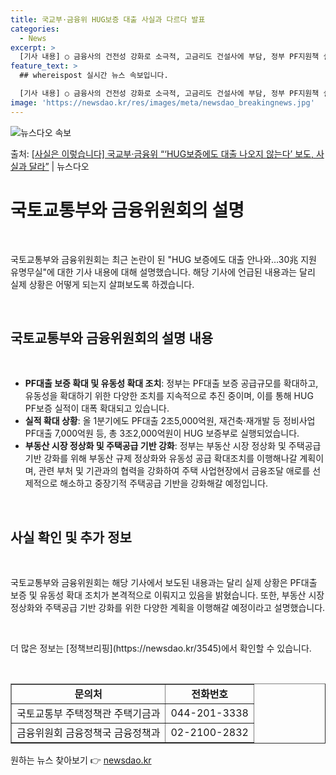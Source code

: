 ```yaml
---
title: 국교부·금융위 HUG보증 대출 사실과 다르다 발표
categories:
  - News
excerpt: >
  [기사 내용] ○ 금융사의 건전성 강화로 소극적, 고금리도 건설사에 부담, 정부 PF지원책 실효성 의문 [국…
feature_text: >
  ## whereispost 실시간 뉴스 속보입니다.

  [기사 내용] ○ 금융사의 건전성 강화로 소극적, 고금리도 건설사에 부담, 정부 PF지원책 실효성 의문 [국…
image: 'https://newsdao.kr/res/images/meta/newsdao_breakingnews.jpg'
---
```


![뉴스다오 속보](https://newsdao.kr/res/images/meta/newsdao_breakingnews.jpg)

<p>출처: <a href="https://newsdao.kr/3545" rel="dofollow">[사실은 이렇습니다] 국교부·금융위 “‘HUG보증에도 대출 나오지 않는다’ 보도, 사실과 달라”</a> | 뉴스다오</p>

<h1 data-ke-size="size26">국토교통부와 금융위원회의 설명</h1>
<p data-ke-size="size16">&nbsp;</p>
국토교통부와 금융위원회는 최근 논란이 된 "HUG 보증에도 대출 안나와…30兆 지원 유명무실"에 대한 기사 내용에 대해 설명했습니다. 해당 기사에 언급된 내용과는 달리 실제 상황은 어떻게 되는지 살펴보도록 하겠습니다.
<p data-ke-size="size16">&nbsp;</p>

<h2 data-ke-size="size24">국토교통부와 금융위원회의 설명 내용</h2>
<p data-ke-size="size16">&nbsp;</p>
<ul>
    <li><b>PF대출 보증 확대 및 유동성 확대 조치</b>: 정부는 PF대출 보증 공급규모를 확대하고, 유동성을 확대하기 위한 다양한 조치를 지속적으로 추진 중이며, 이를 통해 HUG PF보증 실적이 대폭 확대되고 있습니다.</li>
    <li><b>실적 확대 상황</b>: 올 1분기에도 PF대출 2조5,000억원, 재건축·재개발 등 정비사업 PF대출 7,000억원 등, 총 3조2,000억원이 HUG 보증부로 실행되었습니다.</li>
    <li><b>부동산 시장 정상화 및 주택공급 기반 강화</b>: 정부는 부동산 시장 정상화 및 주택공급 기반 강화를 위해 부동산 규제 정상화와 유동성 공급 확대조치를 이행해나갈 계획이며, 관련 부처 및 기관과의 협력을 강화하여 주택 사업현장에서 금융조달 애로를 선제적으로 해소하고 중장기적 주택공급 기반을 강화해갈 예정입니다.</li>
</ul>
<p data-ke-size="size16">&nbsp;</p>

<h2 data-ke-size="size24">사실 확인 및 추가 정보</h2>
<p data-ke-size="size16">&nbsp;</p>
국토교통부와 금융위원회는 해당 기사에서 보도된 내용과는 달리 실제 상황은 PF대출 보증 및 유동성 확대 조치가 본격적으로 이뤄지고 있음을 밝혔습니다. 또한, 부동산 시장 정상화와 주택공급 기반 강화를 위한 다양한 계획을 이행해갈 예정이라고 설명했습니다.
<p data-ke-size="size16">&nbsp;</p>
더 많은 정보는 [정책브리핑](https://newsdao.kr/3545)에서 확인할 수 있습니다.
<p data-ke-size="size16">&nbsp;</p>

<table style="width: 100%;" border="1">
<tbody>
<tr>
<td style="text-align: center; height: 17px;"><b>문의처</b></td>
<td style="text-align: center; height: 17px;"><b>전화번호</b></td>
</tr>
<tr>
<td style="text-align: center; height: 17px;">국토교통부 주택정책관 주택기금과</td>
<td style="text-align: center; height: 17px;">044-201-3338</td>
</tr>
<tr>
<td style="text-align: center; height: 17px;">금융위원회 금융정책국 금융정책과</td>
<td style="text-align: center; height: 17px;">02-2100-2832</td>
</tr>
</tbody>
</table>
<p data-ke-size="size16"></p> 

원하는 뉴스 찾아보기 👉 <a href="https://newsdao.kr" rel="dofollow">newsdao.kr</a>


